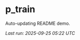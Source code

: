 # p_train

Auto-updating README demo.

<!--START_SECTION:status-->
_Last run: 2025-09-25 05:22 UTC_
<!--END_SECTION:status-->




































































































































































































































































































































































































































































































































































































































































































































































